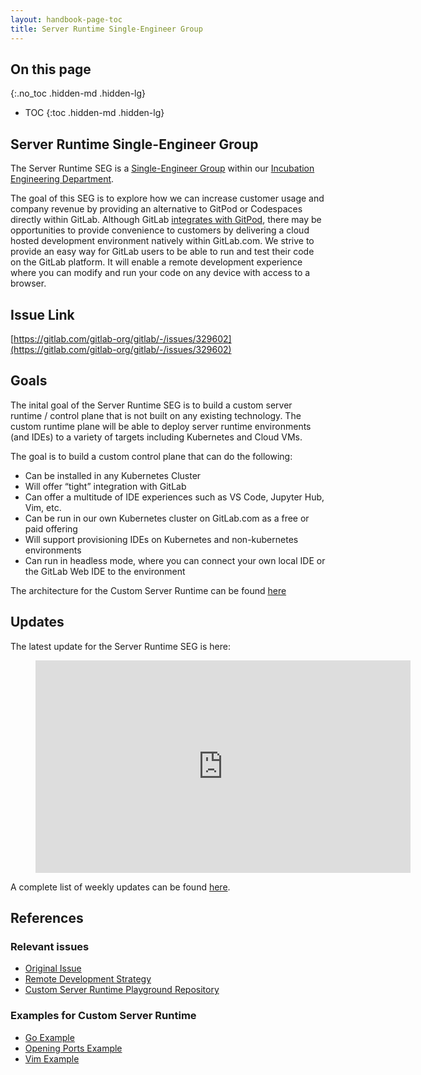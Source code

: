 ```yaml
---
layout: handbook-page-toc
title: Server Runtime Single-Engineer Group
---
```


## On this page
{:.no_toc .hidden-md .hidden-lg}

- TOC
{:toc .hidden-md .hidden-lg}

## Server Runtime Single-Engineer Group

The Server Runtime SEG is a [Single-Engineer Group](/company/team/structure/#single-engineer-groups) within our [Incubation Engineering Department](/handbook/engineering/incubation/).

The goal of this SEG is to explore how we can increase customer usage and company revenue by providing an alternative to GitPod or Codespaces directly within GitLab. Although GitLab [integrates with GitPod](https://www.gitpod.io/blog/gitlab-integration/), there may be opportunities to provide convenience to customers by delivering a cloud hosted development environment natively within GitLab.com. We strive to provide an easy way for GitLab users to be able to run and test their code on the GitLab platform. It will enable a remote development experience where you can modify and run your code on any device with access to a browser.

## Issue Link

[https://gitlab.com/gitlab-org/gitlab/-/issues/329602](https://gitlab.com/gitlab-org/gitlab/-/issues/329602)

## Goals

The inital goal of the Server Runtime SEG is to build a custom server runtime / control plane that is not built on any existing technology. The custom runtime plane will be able to deploy server runtime environments (and IDEs) to a variety of targets including Kubernetes and Cloud VMs.

The goal is to build a custom control plane that can do the following:

- Can be installed in any Kubernetes Cluster
- Will offer “tight” integration with GitLab
- Can offer a multitude of IDE experiences such as VS Code, Jupyter Hub, Vim, etc.
- Can be run in our own Kubernetes cluster on GitLab.com as a free or paid offering
- Will support provisioning IDEs on Kubernetes and non-kubernetes environments
- Can run in headless mode, where you can connect your own local IDE or the GitLab Web IDE to the environment

The architecture for the Custom Server Runtime can be found [here](https://gitlab.com/gitlab-org/incubation-engineering/server-runtime/custom-server-runtime-playground/-/blob/main/Readme.md#architecture)

## Updates

The latest update for the Server Runtime SEG is here:

<figure class="video_container">
    <iframe width="600" height="340" src="https://www.youtube.com/embed?max-results=1&controls=1&showinfo=0&rel=0&listType=playlist&list=PL05JrBw4t0Kr6sicAh753uzvoPqrGZuLB" frameborder="0" allowfullscreen></iframe>
</figure>

A complete list of weekly updates can be found [here](https://gitlab.com/gitlab-org/incubation-engineering/server-runtime/meta/-/issues/1).

## References

### Relevant issues

- [Original Issue](https://gitlab.com/gitlab-org/gitlab/-/issues/329602)
- [Remote Development Strategy](https://gitlab.com/gitlab-org/gitlab/-/issues/377921)
- [Custom Server Runtime Playground Repository](https://gitlab.com/gitlab-org/incubation-engineering/server-runtime/custom-server-runtime-playground)

### Examples for Custom Server Runtime

- [Go Example](https://gitlab.com/gitlab-org/incubation-engineering/server-runtime/basic-go-example)
- [Opening Ports Example](https://gitlab.com/gitlab-org/incubation-engineering/server-runtime/basic-go-webserver)
- [Vim Example](https://gitlab.com/gitlab-org/incubation-engineering/server-runtime/shell-script-vim-example)